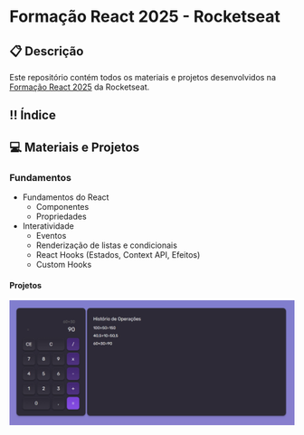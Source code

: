 # Formação React 2025 - Rocketseat

## 📋 Descrição
Este repositório contém todos os materiais e projetos desenvolvidos na [Formação React 2025](https://app.rocketseat.com.br/journey/react-2025/) da Rocketseat.

## ‼️ Índice

## 💻 Materiais e Projetos

### Fundamentos
- Fundamentos do React
  - Componentes
  - Propriedades
- Interatividade
  - Eventos
  - Renderização de listas e condicionais
  - React Hooks (Estados, Context API, Efeitos)
  - Custom Hooks

#### Projetos
<img src='.github/calculadora.png' />